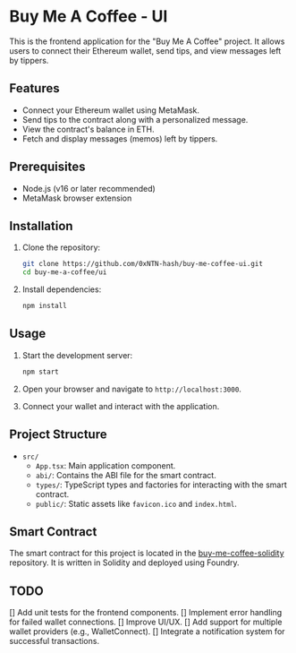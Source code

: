 # Buy Me A Coffee - UI

This is the frontend application for the "Buy Me A Coffee" project. It allows users to connect their Ethereum wallet, send tips, and view messages left by tippers.

## Features

- Connect your Ethereum wallet using MetaMask.
- Send tips to the contract along with a personalized message.
- View the contract's balance in ETH.
- Fetch and display messages (memos) left by tippers.

## Prerequisites

- Node.js (v16 or later recommended)
- MetaMask browser extension

## Installation

1. Clone the repository:
   ```bash
   git clone https://github.com/0xNTN-hash/buy-me-coffee-ui.git
   cd buy-me-a-coffee/ui
   ```

2. Install dependencies:
   ```bash
   npm install
   ```

## Usage

1. Start the development server:
   ```bash
   npm start
   ```

2. Open your browser and navigate to `http://localhost:3000`.

3. Connect your wallet and interact with the application.

## Project Structure

- `src/`
  - `App.tsx`: Main application component.
  - `abi/`: Contains the ABI file for the smart contract.
  - `types/`: TypeScript types and factories for interacting with the smart contract.
  - `public/`: Static assets like `favicon.ico` and `index.html`.

## Smart Contract

The smart contract for this project is located in the [buy-me-coffee-solidity](https://github.com/0xNTN-hash/buy-me-coffee-solidity.git) repository. It is written in Solidity and deployed using Foundry.

## TODO

[] Add unit tests for the frontend components.
[] Implement error handling for failed wallet connections.
[] Improve UI/UX.
[] Add support for multiple wallet providers (e.g., WalletConnect).
[] Integrate a notification system for successful transactions.
